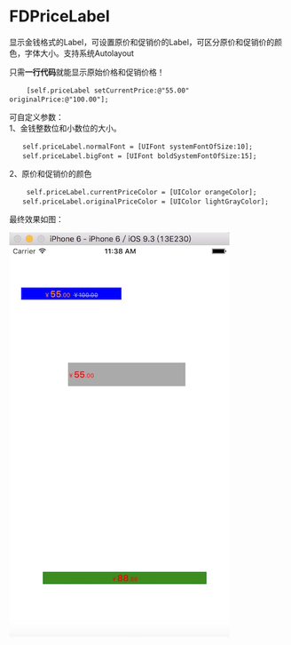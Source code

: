 # FDPriceLabel
显示金钱格式的Label，可设置原价和促销价的Label，可区分原价和促销价的颜色，字体大小。支持系统Autolayout

只需<strong>一行代码</strong>就能显示原始价格和促销价格！
<pre><code> 　　[self.priceLabel setCurrentPrice:@"55.00" originalPrice:@"100.00"];
</code></pre>

可自定义参数：  
1、金钱整数位和小数位的大小。  
<pre><code>　　self.priceLabel.normalFont = [UIFont systemFontOfSize:10];   
　　self.priceLabel.bigFont = [UIFont boldSystemFontOfSize:15];     
</code></pre>
 
2、原价和促销价的颜色  
<pre><code> 　　self.priceLabel.currentPriceColor = [UIColor orangeColor];  
　　self.priceLabel.originalPriceColor = [UIColor lightGrayColor];  
</code></pre>


最终效果如图：

![最终效果图](https://raw.githubusercontent.com/dengbin9009/FDPriceLabel/master/资源图/效果图.jpeg)
